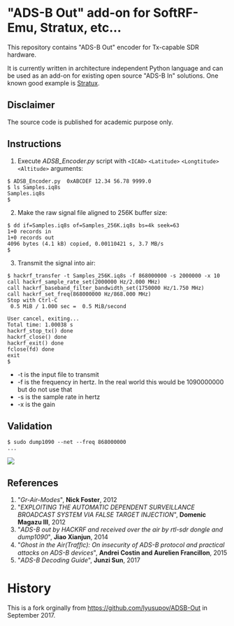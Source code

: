 # "ADS-B Out" add-on for SoftRF-Emu, Stratux, etc...

This repository contains "ADS-B Out" encoder for Tx-capable SDR hardware.

It is currently written in architecture independent Python language and can be used as an add-on for existing
open source "ADS-B In" solutions. One known good example is [Stratux](https://github.com/cyoung/stratux).

## Disclaimer
The source code is published for academic purpose only.

## Instructions
1. Execute *ADSB_Encoder.py* script with `<ICAO>` `<Latitude>` `<Longtitude>` `<Altitude>` arguments:
```
$ ADSB_Encoder.py  0xABCDEF 12.34 56.78 9999.0
$ ls Samples.iq8s
Samples.iq8s
$
```
2. Make the raw signal file aligned to 256K buffer size:
```
$ dd if=Samples.iq8s of=Samples_256K.iq8s bs=4k seek=63
1+0 records in
1+0 records out
4096 bytes (4.1 kB) copied, 0.00110421 s, 3.7 MB/s
$
```
3. Transmit the signal into air:
```
$ hackrf_transfer -t Samples_256K.iq8s -f 868000000 -s 2000000 -x 10
call hackrf_sample_rate_set(2000000 Hz/2.000 MHz)
call hackrf_baseband_filter_bandwidth_set(1750000 Hz/1.750 MHz)
call hackrf_set_freq(868000000 Hz/868.000 MHz)
Stop with Ctrl-C
 0.5 MiB / 1.000 sec =  0.5 MiB/second

User cancel, exiting...
Total time: 1.00038 s
hackrf_stop_tx() done
hackrf_close() done
hackrf_exit() done
fclose(fd) done
exit
$
```
 * -t is the input file to transmit
 * -f is the frequency in hertz. In the real world this would be 1090000000 but do not use that
 * -s is the sample rate in hertz
 * -x is the gain
## Validation
```
$ sudo dump1090 --net --freq 868000000
...
```
![](https://github.com/lyusupov/ADSB-Out/raw/master/documents/images/dump1090.JPG)

## References
1. "*Gr-Air-Modes*", **Nick Foster**, 2012
2. "*EXPLOITING THE AUTOMATIC DEPENDENT SURVEILLANCE BROADCAST SYSTEM VIA FALSE TARGET INJECTION*", **Domenic Magazu III**, 2012
3. "*ADS-B out by HACKRF and received over the air by rtl-sdr dongle and dump1090*", **Jiao Xianjun**, 2014
4. "*Ghost in the Air(Trafﬁc): On insecurity of ADS-B protocol and practical attacks on ADS-B devices*", **Andrei Costin and Aurelien Francillon**, 2015
5. "*ADS-B Decoding Guide*", **Junzi Sun**, 2017

# History
This is a fork orginally from https://github.com/lyusupov/ADSB-Out in September 2017. 
